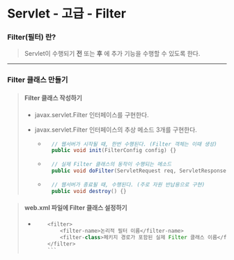 # Servlet - 고급 - Filter

### Filter(필터) 란?

>	Servlet이 수행되기 **전** 또는 **후** 에 추가 기능을 수행할 수 있도록 한다.
	
---

### Filter 클래스 만들기

>	#### Filter 클래스 작성하기
>
>	* javax.servlet.Filter 인터페이스를 구현한다.
>	
>	* javax.servlet.Filter 인터페이스의 추상 메소드 3개를 구현한다.
>		
>		* ```java
>			// 웹서버가 시작될 때, 한번 수행된다. (Filter 객체는 이때 생성)
>			public void init(FilterConfig config) {}
>			```
>				
>		* ```java
>			// 실제 Filter 클래스의 동작이 수행되는 메소드
>			public void doFilter(ServletRequest req, ServletResponse resp, FilterChain chain) {}
>			```
>
>		* ```java
>			// 웹서버가 종료될 때, 수행된다. (주로 자원 반납용으로 구현)
>			public void destroy() {}
>			```



>	#### web.xml 파일에 Filter 클래스 설정하기
>
>	*	```java
>			<filter>
>				<filter-name>논리적 필터 이름</filter-name>
>				<filter-class>페키지 경로가 포함된 실제 Filter 클래스 이름</filter-class>
>			</filter>
>			```